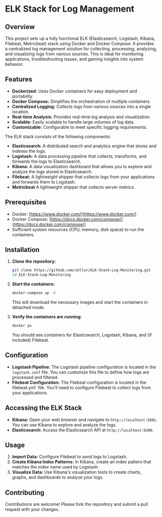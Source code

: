 # ELK Stack for Log Management

## Overview

This project sets up a fully functional ELK (Elasticsearch, Logstash, Kibana, Filebeat, Metricbeat) stack using Docker and Docker Compose. It provides a centralized log management solution for collecting, processing, analyzing, and visualizing logs from various sources.  This is ideal for monitoring applications, troubleshooting issues, and gaining insights into system behavior.

## Features

*   **Dockerized:**  Uses Docker containers for easy deployment and portability.
*   **Docker Compose:**  Simplifies the orchestration of multiple containers.
*   **Centralized Logging:**  Collects logs from various sources into a single location.
*   **Real-time Analysis:**  Provides real-time log analysis and visualization.
*   **Scalable:**  Easily scalable to handle large volumes of log data.
*   **Customizable:**  Configurable to meet specific logging requirements.

The ELK stack consists of the following components:

*   **Elasticsearch:**  A distributed search and analytics engine that stores and indexes the logs.
*   **Logstash:**  A data processing pipeline that collects, transforms, and forwards the logs to Elasticsearch.
*   **Kibana:**  A data visualization dashboard that allows you to explore and analyze the logs stored in Elasticsearch.
*   **Filebeat:** A lightweight shipper that collects logs from your applications and forwards them to Logstash.
*   **Metricbeat** A lightweight shipper that collects server metrics.

## Prerequisites

*   Docker: [https://www.docker.com/](https://www.docker.com/)
*   Docker Compose: [https://docs.docker.com/compose/](https://docs.docker.com/compose/)
*   Sufficient system resources (CPU, memory, disk space) to run the containers.

## Installation

1.  **Clone the repository:**

    ```bash
    git clone https://github.com/zellur/ELK-Stack-Log-Monitoring.git
    cd ELK-Stack-Log-Monitoring
    ```

2.  **Start the containers:**

    ```bash
    docker-compose up -d
    ```

    This will download the necessary images and start the containers in detached mode.

3.  **Verify the containers are running:**

    ```bash
    docker ps
    ```

    You should see containers for Elasticsearch, Logstash, Kibana, and (if included) Filebeat.

## Configuration

*   **Logstash Pipeline:**  The Logstash pipeline configuration is located in the `logstash.conf` file.  You can customize this file to define how logs are processed and filtered.
*   **Filebeat Configuration:** The Filebeat configuration is located in the filebeat.yml` file.  You'll need to configure Filebeat to collect logs from your applications.

## Accessing the ELK Stack

*   **Kibana:** Open your web browser and navigate to `http://localhost:5601`.  You can use Kibana to explore and analyze the logs.
*   **Elasticsearch:** Access the Elasticsearch API at `http://localhost:9200`.

## Usage

1.  **Import Data:** Configure Filebeat to send logs to Logstash.
2.  **Create Kibana Index Patterns:** In Kibana, create an index pattern that matches the index name used by Logstash.
3.  **Visualize Data:** Use Kibana's visualization tools to create charts, graphs, and dashboards to analyze your logs.

## Contributing

Contributions are welcome! Please fork the repository and submit a pull request with your changes.
